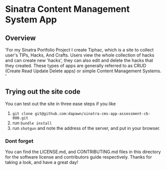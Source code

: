 # Sinatra Content Management System App

## Overview

'For my Sinatra Portfolio Project I create Tiphac, which is a site to collect user's TIPs, Hacks, And Crafts. Users view the whole collection of hacks and can create new 'hacks', they can also edit and delete the hacks that they created. These types of apps are generally referred to as CRUD (Create Read Update Delete apps) or simple Content Management Systems.
'
## Trying out the site code

You can test out the site in three ease steps if you like
  1. `git clone git@github.com:dapawn/sinatra-cms-app-assessment-cb-000.git`
  2. run `bundle install`
  3. run `shotgun` and note the address of the server, and put in your browser.

### Dont forget

You can find the LICENSE.md, and CONTRIBUTING.md files in this directory for the software license and contributors guide respectively. Thanks for taking a look, and have a great day!
